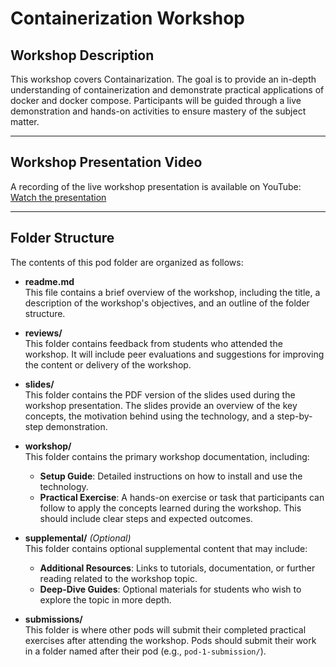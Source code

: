 # Containerization Workshop 

## Workshop Description

This workshop covers Containarization. The goal is to provide an in-depth understanding of containerization and demonstrate practical applications of docker and docker compose. Participants will be guided through a live demonstration and hands-on activities to ensure mastery of the subject matter.

---

## Workshop Presentation Video

A recording of the live workshop presentation is available on YouTube:  
[Watch the presentation](https://www.youtube.com/watch?v=_Ycmhv8MxsU&t=1777s)

---

## Folder Structure

The contents of this pod folder are organized as follows:

- **readme.md**  
  This file contains a brief overview of the workshop, including the title, a description of the workshop's objectives, and an outline of the folder structure.

- **reviews/**  
  This folder contains feedback from students who attended the workshop. It will include peer evaluations and suggestions for improving the content or delivery of the workshop.

- **slides/**  
  This folder contains the PDF version of the slides used during the workshop presentation. The slides provide an overview of the key concepts, the motivation behind using the technology, and a step-by-step demonstration.

- **workshop/**  
  This folder contains the primary workshop documentation, including:
  - **Setup Guide**: Detailed instructions on how to install and use the technology.
  - **Practical Exercise**: A hands-on exercise or task that participants can follow to apply the concepts learned during the workshop. This should include clear steps and expected outcomes.

- **supplemental/** *(Optional)*  
  This folder contains optional supplemental content that may include:
  - **Additional Resources**: Links to tutorials, documentation, or further reading related to the workshop topic.
  - **Deep-Dive Guides**: Optional materials for students who wish to explore the topic in more depth.

- **submissions/**  
  This folder is where other pods will submit their completed practical exercises after attending the workshop. Pods should submit their work in a folder named after their pod (e.g., `pod-1-submission/`).

